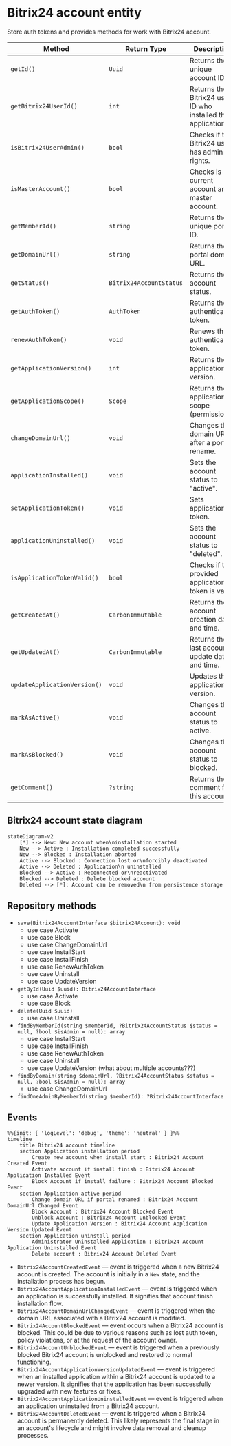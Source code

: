 # Bitrix24 account entity

Store auth tokens and provides methods for work with Bitrix24 account.

| Method                       | Return Type             | Description                                                 | Throws                   |
|------------------------------|-------------------------|-------------------------------------------------------------|--------------------------|
| `getId()`                    | `Uuid`                  | Returns the unique account ID.                              | -                        |
| `getBitrix24UserId()`        | `int`                   | Returns the Bitrix24 user ID who installed the application. | -                        |
| `isBitrix24UserAdmin()`      | `bool`                  | Checks if the Bitrix24 user has admin rights.               | -                        |
| `isMasterAccount()`          | `bool`                  | Checks is current account are master account.               | -                        |
| `getMemberId()`              | `string`                | Returns the unique portal ID.                               | -                        |
| `getDomainUrl()`             | `string`                | Returns the portal domain URL.                              | -                        |
| `getStatus()`                | `Bitrix24AccountStatus` | Returns the account status.                                 | -                        |
| `getAuthToken()`             | `AuthToken`             | Returns the authentication token.                           | -                        |
| `renewAuthToken()`           | `void`                  | Renews the authentication token.                            | -                        |
| `getApplicationVersion()`    | `int`                   | Returns the application version.                            | -                        |
| `getApplicationScope()`      | `Scope`                 | Returns the application scope (permissions).                | -                        |
| `changeDomainUrl()`          | `void`                  | Changes the domain URL after a portal rename.               | -                        |
| `applicationInstalled()`     | `void`                  | Sets the account status to "active".                        | InvalidArgumentException |
| `setApplicationToken()`      | `void`                  | Sets application token.                                     | InvalidArgumentException |
| `applicationUninstalled()`   | `void`                  | Sets the account status to "deleted".                       | InvalidArgumentException |
| `isApplicationTokenValid()`  | `bool`                  | Checks if the provided application token is valid.          | -                        |
| `getCreatedAt()`             | `CarbonImmutable`       | Returns the account creation date and time.                 | -                        |
| `getUpdatedAt()`             | `CarbonImmutable`       | Returns the last account update date and time.              | -                        |
| `updateApplicationVersion()` | `void`                  | Updates the application version.                            | InvalidArgumentException |
| `markAsActive()`             | `void`                  | Changes the account status to active.                       | InvalidArgumentException |
| `markAsBlocked()`            | `void`                  | Changes the account status to blocked.                      | InvalidArgumentException |
| `getComment()`               | `?string`               | Returns the comment for this account.                       | -                        |

## Bitrix24 account state diagram

```mermaid
stateDiagram-v2
    [*] --> New: New account when\ninstallation started
    New --> Active : Installation completed successfully
    New --> Blocked : Installation aborted 
    Active --> Blocked : Connection lost or\nforcibly deactivated
    Active --> Deleted : Application\n uninstalled
    Blocked --> Active : Reconnected or\nreactivated
    Blocked --> Deleted : Delete blocked account 
    Deleted --> [*]: Account can be removed\n from persistence storage
```

## Repository methods

- `save(Bitrix24AccountInterface $bitrix24Account): void`
    - use case Activate
    - use case Block
    - use case ChangeDomainUrl
    - use case InstallStart
    - use case InstallFinish
    - use case RenewAuthToken
    - use case Uninstall
    - use case UpdateVersion
- `getById(Uuid $uuid): Bitrix24AccountInterface`
    - use case Activate
    - use case Block
- `delete(Uuid $uuid)`
    - use case Uninstall
- `findByMemberId(string $memberId, ?Bitrix24AccountStatus $status = null, ?bool $isAdmin = null): array`
    - use case InstallStart
    - use case InstallFinish
    - use case RenewAuthToken
    - use case Uninstall
    - use case UpdateVersion (what about multiple accounts???)
- `findByDomain(string $domainUrl, ?Bitrix24AccountStatus $status = null, ?bool $isAdmin = null): array`
    - use case ChangeDomainUrl
- `findOneAdminByMemberId(string $memberId): ?Bitrix24AccountInterface`  

## Events
```mermaid
%%{init: { 'logLevel': 'debug', 'theme': 'neutral' } }%%
timeline
    title Bitrix24 account timeline
    section Application installation period
        Create new account when install start : Bitrix24 Account Created Event
        Activate account if install finish : Bitrix24 Account Application Installed Event
        Block Account if install failure : Bitrix24 Account Blocked Event
    section Application active period
        Change domain URL if portal renamed : Bitrix24 Account DomainUrl Changed Event
        Block Account : Bitrix24 Account Blocked Event
        Unblock Account : Bitrix24 Account Unblocked Event
        Update Application Version : Bitrix24 Account Application Version Updated Event
    section Application uninstall period
        Administrator Uninstalled Application : Bitrix24 Account Application Uninstalled Event
        Delete account : Bitrix24 Account Deleted Event
```

- `Bitrix24AccountCreatedEvent` — event is triggered when a new Bitrix24 account is created. The account is initially in a `New` state, and the installation process has begun.
- `Bitrix24AccountApplicationInstalledEvent` — event is triggered when an application is successfully installed. It signifies that account finish installation flow.   
- `Bitrix24AccountDomainUrlChangedEvent` — event is triggered when the domain URL associated with a Bitrix24 account is modified.
- `Bitrix24AccountBlockedEvent` — event occurs when a Bitrix24 account is blocked. This could be due to various reasons such as lost auth token, policy violations, or at the request of the account owner.
- `Bitrix24AccountUnblockedEvent` — event is triggered when a previously blocked Bitrix24 account is unblocked and restored to normal functioning. 
- `Bitrix24AccountApplicationVersionUpdatedEvent` — event is triggered when an installed application within a Bitrix24 account is updated to a newer version. It signifies that the application has been successfully upgraded with new features or fixes.  
- `Bitrix24AccountApplicationUninstalledEvent` —  event is triggered when an application uninstalled from a Bitrix24 account.
- `Bitrix24AccountDeletedEvent` — event is triggered when a Bitrix24 account is permanently deleted. This likely represents the final stage in an account's lifecycle and might involve data removal and cleanup processes.
